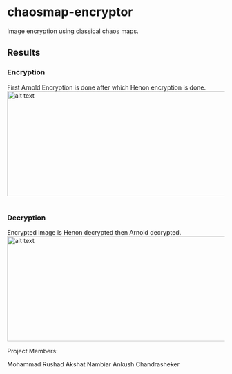 # chaosmap-encryptor
Image encryption using classical chaos maps.
## Results
### Encryption
First Arnold Encryption is done after which Henon encryption is done.<br>
<img src="https://github.com/mrushad/chaosmap-encryptor/blob/95126cf91f30b423e73c3956aa6bc7ab038484a5/Pictures/AHEncrypt.png" alt="alt text" width="846" height="244">
<br><br>

### Decryption
Encrypted image is Henon decrypted then Arnold decrypted.<br>
<img src="https://github.com/mrushad/chaosmap-encryptor/blob/95126cf91f30b423e73c3956aa6bc7ab038484a5/Pictures/AHDecrypt.png" alt="alt text" width="846" height="244">

Project Members:

Mohammad Rushad
Akshat Nambiar
Ankush Chandrasheker
